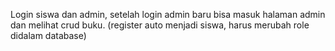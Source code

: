 Login siswa dan admin, setelah login admin baru bisa masuk halaman admin dan melihat crud buku. (register auto menjadi siswa, harus merubah role didalam database)
